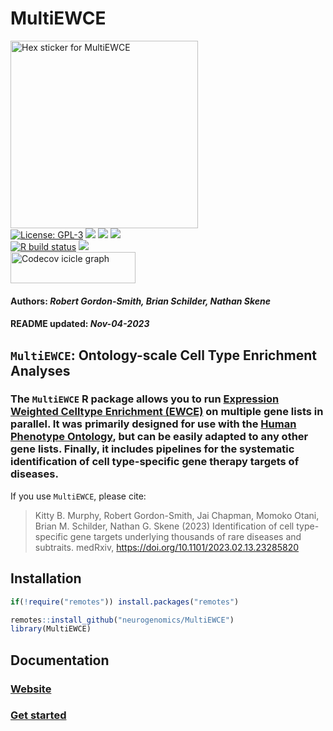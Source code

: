 MultiEWCE
================
<img src='https://github.com/neurogenomics/MultiEWCE/raw/master/inst/hex/hex.png' title='Hex sticker for MultiEWCE' height='300'><br>
[![License:
GPL-3](https://img.shields.io/badge/license-GPL--3-blue.svg)](https://cran.r-project.org/web/licenses/GPL-3)
[![](https://img.shields.io/badge/devel%20version-0.1.8-black.svg)](https://github.com/neurogenomics/MultiEWCE)
[![](https://img.shields.io/github/languages/code-size/neurogenomics/MultiEWCE.svg)](https://github.com/neurogenomics/MultiEWCE)
[![](https://img.shields.io/github/last-commit/neurogenomics/MultiEWCE.svg)](https://github.com/neurogenomics/MultiEWCE/commits/master)
<br> [![R build
status](https://github.com/neurogenomics/MultiEWCE/workflows/rworkflows/badge.svg)](https://github.com/neurogenomics/MultiEWCE/actions)
[![](https://codecov.io/gh/neurogenomics/MultiEWCE/branch/master/graph/badge.svg)](https://app.codecov.io/gh/neurogenomics/MultiEWCE)
<br>
<a href='https://app.codecov.io/gh/neurogenomics/MultiEWCE/tree/master' target='_blank'><img src='https://codecov.io/gh/neurogenomics/MultiEWCE/branch/master/graphs/icicle.svg' title='Codecov icicle graph' width='200' height='50' style='vertical-align: top;'></a>  
<h4>  
Authors: <i>Robert Gordon-Smith, Brian Schilder, Nathan Skene</i>  
</h4>
<h4>  
README updated: <i>Nov-04-2023</i>  
</h4>

<!-- To modify Package/Title/Description/Authors fields, edit the DESCRIPTION file -->

## `MultiEWCE`: Ontology-scale Cell Type Enrichment Analyses

### The `MultiEWCE` R package allows you to run [Expression Weighted Celltype Enrichment (EWCE)](https://github.com/NathanSkene/EWCE) on multiple gene lists in parallel. It was primarily designed for use with the [Human Phenotype Ontology](https://hpo.jax.org/), but can be easily adapted to any other gene lists. Finally, it includes pipelines for the systematic identification of cell type-specific gene therapy targets of diseases.

If you use `MultiEWCE`, please cite:

<!-- Modify this by editing the file: inst/CITATION  -->

> Kitty B. Murphy, Robert Gordon-Smith, Jai Chapman, Momoko Otani, Brian
> M. Schilder, Nathan G. Skene (2023) Identification of cell
> type-specific gene targets underlying thousands of rare diseases and
> subtraits. medRxiv, <https://doi.org/10.1101/2023.02.13.23285820>

## Installation

``` r
if(!require("remotes")) install.packages("remotes")

remotes::install_github("neurogenomics/MultiEWCE")
library(MultiEWCE)
```

## Documentation

### [Website](https://neurogenomics.github.io/MultiEWCE)

### [Get started](https://neurogenomics.github.io/MultiEWCE/articles/MultiEWCE)

<br>

